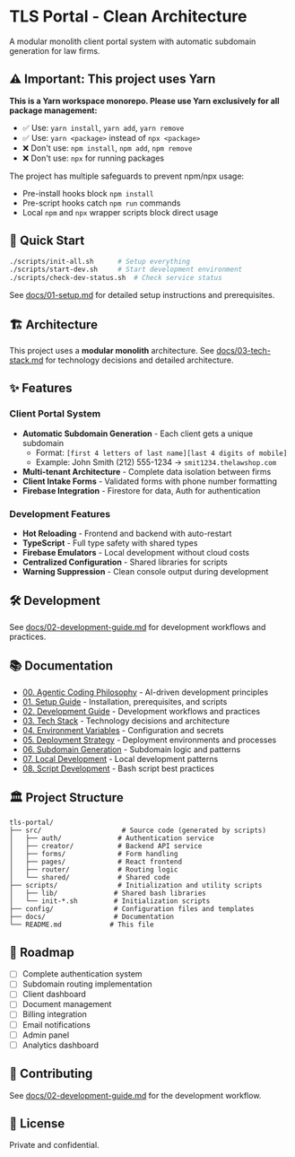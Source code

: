 # TLS Portal - Clean Architecture

A modular monolith client portal system with automatic subdomain generation for law firms.

## ⚠️ Important: This project uses Yarn

**This is a Yarn workspace monorepo. Please use Yarn exclusively for all package management:**
- ✅ Use: `yarn install`, `yarn add`, `yarn remove`
- ✅ Use: `yarn <package>` instead of `npx <package>`
- ❌ Don't use: `npm install`, `npm add`, `npm remove`
- ❌ Don't use: `npx` for running packages

The project has multiple safeguards to prevent npm/npx usage:
- Pre-install hooks block `npm install`
- Pre-script hooks catch `npm run` commands  
- Local `npm` and `npx` wrapper scripts block direct usage

## 🚀 Quick Start

```bash
./scripts/init-all.sh      # Setup everything
./scripts/start-dev.sh     # Start development environment
./scripts/check-dev-status.sh  # Check service status
```

See [docs/01-setup.md](docs/01-setup.md) for detailed setup instructions and prerequisites.

## 🏗️ Architecture

This project uses a **modular monolith** architecture. See [docs/03-tech-stack.md](docs/03-tech-stack.md) for technology decisions and detailed architecture.

## ✨ Features

### Client Portal System
- **Automatic Subdomain Generation** - Each client gets a unique subdomain
  - Format: `[first 4 letters of last name][last 4 digits of mobile]`
  - Example: John Smith (212) 555-1234 → `smit1234.thelawshop.com`
- **Multi-tenant Architecture** - Complete data isolation between firms
- **Client Intake Forms** - Validated forms with phone number formatting
- **Firebase Integration** - Firestore for data, Auth for authentication

### Development Features
- **Hot Reloading** - Frontend and backend with auto-restart
- **TypeScript** - Full type safety with shared types
- **Firebase Emulators** - Local development without cloud costs
- **Centralized Configuration** - Shared libraries for scripts
- **Warning Suppression** - Clean console output during development

## 🛠️ Development

See [docs/02-development-guide.md](docs/02-development-guide.md) for development workflows and practices.

## 📚 Documentation

- [00. Agentic Coding Philosophy](docs/00-agentic_coding_philosophy.md) - AI-driven development principles
- [01. Setup Guide](docs/01-setup.md) - Installation, prerequisites, and scripts
- [02. Development Guide](docs/02-development-guide.md) - Development workflows and practices
- [03. Tech Stack](docs/03-tech-stack.md) - Technology decisions and architecture
- [04. Environment Variables](docs/04-environment-variables.md) - Configuration and secrets
- [05. Deployment Strategy](docs/05-deployment-strategy.md) - Deployment environments and processes
- [06. Subdomain Generation](docs/06-subdomain-generation-guide.md) - Subdomain logic and patterns
- [07. Local Development](docs/07-local-development-guide.md) - Local development patterns
- [08. Script Development](docs/08-script-development-guide.md) - Bash script best practices

## 🏛️ Project Structure

```
tls-portal/
├── src/                    # Source code (generated by scripts)
│   ├── auth/              # Authentication service
│   ├── creator/           # Backend API service  
│   ├── forms/             # Form handling
│   ├── pages/             # React frontend
│   ├── router/            # Routing logic
│   └── shared/            # Shared code
├── scripts/               # Initialization and utility scripts
│   ├── lib/              # Shared bash libraries
│   └── init-*.sh         # Initialization scripts
├── config/               # Configuration files and templates
├── docs/                 # Documentation
└── README.md            # This file
```

## 🚧 Roadmap

- [ ] Complete authentication system
- [ ] Subdomain routing implementation
- [ ] Client dashboard
- [ ] Document management
- [ ] Billing integration
- [ ] Email notifications
- [ ] Admin panel
- [ ] Analytics dashboard

## 🤝 Contributing

See [docs/02-development-guide.md](docs/02-development-guide.md) for the development workflow.

## 📝 License

Private and confidential.

